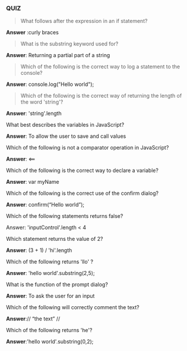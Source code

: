 ### QUIZ

> What follows after the expression in an if statement?

**Answer** :curly braces

> What is the substring keyword used for?

**Answer**: Returning a partial part of a string

> Which of the following is the correct way to log a statement to the console?

**Answer**: console.log\("Hello world"\);

> Which of the following is the correct way of returning the length of the word 'string'?

**Answer**: 'string'.length

What best describes the variables in JavaScript?

**Answer**: To allow the user to save and call values

Which of the following is not a comparator operation in JavaScript?

**Answer**: &lt;==

Which of the following is the correct way to declare a variable?

**Answer**: var myName

Which of the following is the correct use of the confirm dialog?

**Answer**: confirm\(“Hello world”\);

Which of the following statements returns false?

Answer: 'inputControl'.length &lt; 4

Which statement returns the value of 2?

**Answer**: \(3 + 1\) \/ 'hi'.length

Which of the following returns 'llo' ?

**Answer**: 'hello world'.substring\(2,5\);

What is the function of the prompt dialog?

**Answer**: To ask the user for an input

Which of the following will correctly comment the text?

**Answer**:\/\/ “the text” \/\/

Which of the following returns 'he'?

**Answer**:'hello world'.substring\(0,2\);

